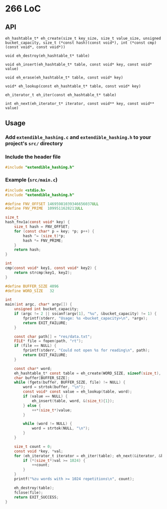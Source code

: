 # 266 LoC

## API

`eh_hashtable_t* eh_create(size_t key_size, size_t value_size, unsigned bucket_capacity, size_t (*const hash)(const void*), int (*const cmp)(const void*, const void*))`

`void eh_destroy(eh_hashtable_t* table)`

`void eh_insert(eh_hashtable_t* table, const void* key, const void* value)`

`void eh_erase(eh_hashtable_t* table, const void* key)`

`void* eh_lookup(const eh_hashtable_t* table, const void* key)`

`eh_iterator_t eh_iter(const eh_hashtable_t* table)`

`int eh_next(eh_iterator_t* iterator, const void** key, const void** value)`

## Usage
### Add `extendible_hashing.c` and `extendible_hashing.h` to your project's `src/` directory
### Include the header file
```c
#include "extendible_hashing.h"
```
### Example (`src/main.c`)
```c
#include <stdio.h>
#include "extendible_hashing.h"

#define FNV_OFFSET 14695981039346656037ULL
#define FNV_PRIME  1099511628211ULL

size_t
hash_fnv1a(const void* key) {
    size_t hash = FNV_OFFSET;
    for (const char* p = key; *p; p++) {
        hash ^= (size_t)*p;
        hash *= FNV_PRIME;
    }
    return hash;
}

int
cmp(const void* key1, const void* key2) {
    return strcmp(key1, key2);
}

#define BUFFER_SIZE 4096
#define WORD_SIZE   32

int
main(int argc, char* argv[]) {
    unsigned int bucket_capacity;
    if (argc != 2 || sscanf(argv[1], "%u", &bucket_capacity) != 1) {
        fprintf(stderr, "Usage: %s <bucket_capacity>\n", *argv);
        return EXIT_FAILURE;
    }

    const char path[] = "res/data.txt";
    FILE* file = fopen(path, "rt");
    if (file == NULL) {
        fprintf(stderr, "Could not open %s for reading\n", path);
        return EXIT_FAILURE;
    }

    const char* word;
    eh_hashtable_t* const table = eh_create(WORD_SIZE, sizeof(size_t), bucket_capacity, hash_fnv1a, cmp);
    char buffer[BUFFER_SIZE];
    while (fgets(buffer, BUFFER_SIZE, file) != NULL) {
        word = strtok(buffer, "\n");
        const void* const value = eh_lookup(table, word);
        if (value == NULL) {
            eh_insert(table, word, &(size_t){1});
        } else {
            ++*(size_t*)value;
        }

        while (word != NULL) {
            word = strtok(NULL, "\n");
        }
    }

    size_t count = 0;
    const void *key, *val;
    for (eh_iterator_t iterator = eh_iter(table); eh_next(&iterator, &key, &val);) {
        if (*(size_t*)val >= 1024) {
            ++count;
        }
    }
    printf("%zu words with >= 1024 repetitions\n", count);

    eh_destroy(table);
    fclose(file);
    return EXIT_SUCCESS;
}
```
